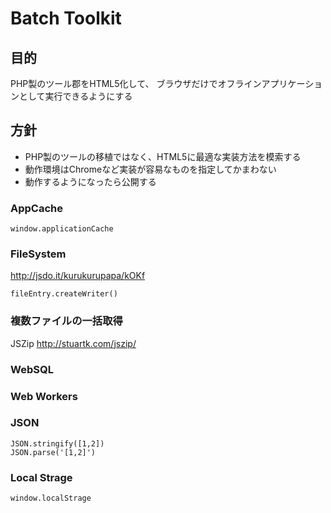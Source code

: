 # Batch Toolkit

## 目的

PHP製のツール郡をHTML5化して、
ブラウザだけでオフラインアプリケーションとして実行できるようにする


## 方針

* PHP製のツールの移植ではなく、HTML5に最適な実装方法を模索する
* 動作環境はChromeなど実装が容易なものを指定してかまわない
* 動作するようになったら公開する


### AppCache
	window.applicationCache


### FileSystem

http://jsdo.it/kurukurupapa/kOKf

	fileEntry.createWriter()


### 複数ファイルの一括取得

JSZip
http://stuartk.com/jszip/


### WebSQL


### Web Workers


### JSON

	JSON.stringify([1,2])
	JSON.parse('[1,2]')


### Local Strage

	window.localStrage
